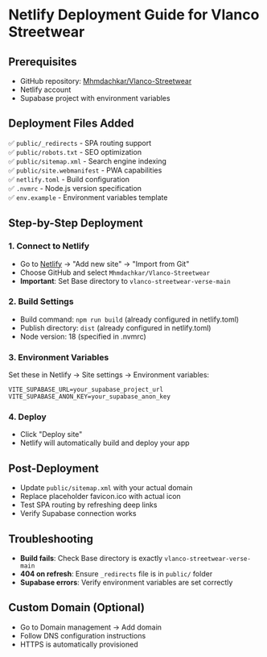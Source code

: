 # Netlify Deployment Guide for Vlanco Streetwear

## Prerequisites
- GitHub repository: [Mhmdachkar/Vlanco-Streetwear](https://github.com/Mhmdachkar/Vlanco-Streetwear)
- Netlify account
- Supabase project with environment variables

## Deployment Files Added
✅ `public/_redirects` - SPA routing support  
✅ `public/robots.txt` - SEO optimization  
✅ `public/sitemap.xml` - Search engine indexing  
✅ `public/site.webmanifest` - PWA capabilities  
✅ `netlify.toml` - Build configuration  
✅ `.nvmrc` - Node.js version specification  
✅ `env.example` - Environment variables template  

## Step-by-Step Deployment

### 1. Connect to Netlify
- Go to [Netlify](https://netlify.com) → "Add new site" → "Import from Git"
- Choose GitHub and select `Mhmdachkar/Vlanco-Streetwear`
- **Important**: Set Base directory to `vlanco-streetwear-verse-main`

### 2. Build Settings
- Build command: `npm run build` (already configured in netlify.toml)
- Publish directory: `dist` (already configured in netlify.toml)
- Node version: 18 (specified in .nvmrc)

### 3. Environment Variables
Set these in Netlify → Site settings → Environment variables:
```
VITE_SUPABASE_URL=your_supabase_project_url
VITE_SUPABASE_ANON_KEY=your_supabase_anon_key
```

### 4. Deploy
- Click "Deploy site"
- Netlify will automatically build and deploy your app

## Post-Deployment
- Update `public/sitemap.xml` with your actual domain
- Replace placeholder favicon.ico with actual icon
- Test SPA routing by refreshing deep links
- Verify Supabase connection works

## Troubleshooting
- **Build fails**: Check Base directory is exactly `vlanco-streetwear-verse-main`
- **404 on refresh**: Ensure `_redirects` file is in `public/` folder
- **Supabase errors**: Verify environment variables are set correctly

## Custom Domain (Optional)
- Go to Domain management → Add domain
- Follow DNS configuration instructions
- HTTPS is automatically provisioned
